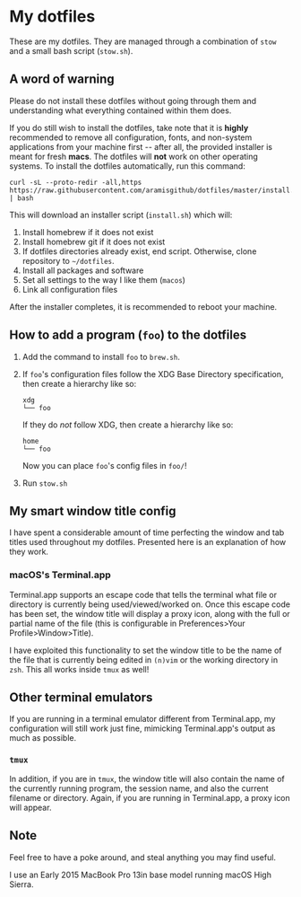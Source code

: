 # My dotfiles

These are my dotfiles. They are managed through a combination of 
`stow` and a small bash script (`stow.sh`).

## A word of warning

Please do not install these dotfiles without going through them 
and understanding what everything contained within them does.

If you do still wish to install the dotfiles, take note that it is 
**highly** recommended to remove all configuration, fonts, and 
non-system applications from your machine first -- after all, the 
provided installer is meant for fresh **macs**. The dotfiles will 
**not** work on other operating systems. To install the dotfiles 
automatically, run this command:

```
curl -sL --proto-redir -all,https https://raw.githubusercontent.com/aramisgithub/dotfiles/master/install.sh | bash
```

This will download an installer script (`install.sh`) which will:

1. Install homebrew if it does not exist
1. Install homebrew git if it does not exist
1. If dotfiles directories already exist, end script. Otherwise, 
   clone repository to `~/dotfiles`.
1. Install all packages and software
1. Set all settings to the way I like them (`macos`)
1. Link all configuration files

After the installer completes, it is recommended to reboot your 
machine.

## How to add a program (`foo`) to the dotfiles

1. Add the command to install `foo` to `brew.sh`.

1. If `foo`'s configuration files follow the XDG Base Directory 
   specification, then create a hierarchy like so:

   ```
   xdg
   └── foo
   ```

   If they do *not* follow XDG, then create a hierarchy like so:

   ```
   home
   └── foo
   ```

   Now you can place `foo`'s config files in `foo/`!

1. Run `stow.sh`

## My smart window title config

I have spent a considerable amount of time perfecting the window 
and tab titles used throughout my dotfiles. Presented here is an 
explanation of how they work.

### macOS's Terminal.app

Terminal.app supports an escape code that tells the terminal what 
file or directory is currently being used/viewed/worked on. Once 
this escape code has been set, the window title will display a 
proxy icon, along with the full or partial name of the file (this 
is configurable in Preferences>Your Profile>Window>Title).

I have exploited this functionality to set the window title to be 
the name of the file that is currently being edited in `(n)vim` or 
the working directory in `zsh`. This all works inside `tmux` as 
well!

## Other terminal emulators

If you are running in a terminal emulator different from 
Terminal.app, my configuration will still work just fine, 
mimicking Terminal.app's output as much as possible.

### `tmux`

In addition, if you are in `tmux`, the window title will also 
contain the name of the currently running program, the session 
name, and also the current filename or directory. Again, if you 
are running in Terminal.app, a proxy icon will appear.

## Note

Feel free to have a poke around, and steal anything you may find 
useful.

I use an Early 2015 MacBook Pro 13in base model running macOS High 
Sierra.


